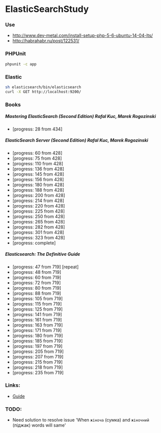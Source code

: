 # ElasticSearchStudy

### Use 
* http://www.dev-metal.com/install-setup-php-5-6-ubuntu-14-04-lts/
* http://habrahabr.ru/post/122531/

### PHPUnit
```bash
phpunit -c app
```

### Elastic
```bash
sh elasticsearch/bin/elasticsearch
curl -X GET http://localhost:9200/
```

### Books
##### Mastering ElasticSearch (Second Edition) Rafal Kuc, Marek Rogozinski
* [progress: 28 from 434]

##### ElasticSearch Server (Second Edition) Rafal Kuc, Marek Rogozinski
* [progress: 60 from 428]
* [progress: 75 from 428]
* [progress: 110 from 428]
* [progress: 136 from 428]
* [progress: 145 from 428]
* [progress: 156 from 428]
* [progress: 180 from 428]
* [progress: 188 from 428]
* [progress: 200 from 428]
* [progress: 214 from 428]
* [progress: 220 from 428]
* [progress: 225 from 428]
* [progress: 250 from 428]
* [progress: 265 from 428]
* [progress: 282 from 428]
* [progress: 301 from 428]
* [progress: 323 from 428]
* [progress: complete]

##### Elasticsearch: The Definitive Guide
* [progress: 47 from 719] [repeat]
* [progress: 48 from 719]
* [progress: 60 from 719]
* [progress: 72 from 719]
* [progress: 80 from 719]
* [progress: 88 from 719]
* [progress: 105 from 719]
* [progress: 115 from 719]
* [progress: 125 from 719]
* [progress: 141 from 719]
* [progress: 161 from 719]
* [progress: 163 from 719]
* [progress: 171 from 719]
* [progress: 180 from 719]
* [progress: 185 from 719]
* [progress: 197 from 719]
* [progress: 205 from 719]
* [progress: 207 from 719]
* [progress: 215 from 719]
* [progress: 218 from 719]
* [progress: 235 from 719]

### Links:
* [Guide](https://www.elastic.co/guide/en/elasticsearch/guide/current/index.html)

### TODO:
* Need solution to resolve issue 'When `жіноча` (сумка) and `жіночний` (піджак) words will same' 
